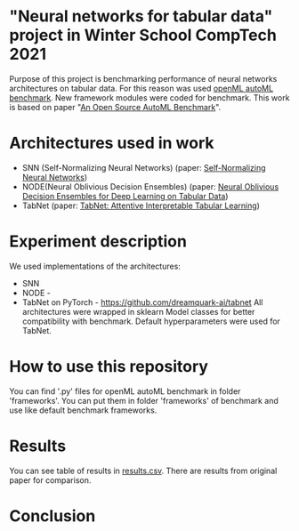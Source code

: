 # "Neural networks for tabular data" project in Winter School CompTech 2021
  Purpose of this project is benchmarking performance of neural networks architectures on tabular data. For this reason was used [openML autoML benchmark](https://github.com/openml/automlbenchmark). New framework modules were coded for benchmark. This work is based on paper "[An Open Source AutoML Benchmark](https://arxiv.org/abs/1907.00909)". 
  
# Architectures used in work
- SNN (Self-Normalizing Neural Networks) (paper: [Self-Normalizing Neural Networks](https://arxiv.org/abs/1706.02515))
- NODE(Neural Oblivious Decision Ensembles) (paper: [Neural Oblivious Decision Ensembles for Deep Learning on Tabular Data](https://arxiv.org/pdf/1909.06312.pdf))
- TabNet (paper: [TabNet: Attentive Interpretable Tabular Learning](https://arxiv.org/abs/1908.07442))

# Experiment description
We used implementations of the architectures:
- SNN
- NODE - 
- TabNet on PyTorch - https://github.com/dreamquark-ai/tabnet
   All architectures were wrapped in sklearn Model classes for better compatibility with benchmark.
   Default hyperparameters were used for TabNet.
  
  
# How to use this repository
You can find '.py' files for openML autoML benchmark in folder 'frameworks'. You can put them in folder 'frameworks' of benchmark and use like default benchmark frameworks.

# Results
You can see table of results in [results.csv](). There are results from original paper for comparison.

# Conclusion
